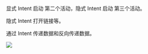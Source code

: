 # 

显式 Intent 启动 第二个活动，隐式 Intent 启动 第三个活动。

隐式 Intent 打开链接等。

通过 Intent 传递数据和反向传递数据。

 

![](https://ws1.sinaimg.cn/large/006tKfTcgy1fpg3d7n43bj30a00kqwfe.jpg)







